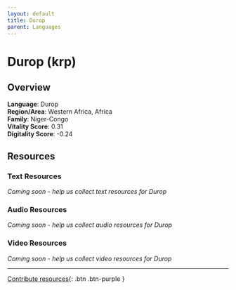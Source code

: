 ```yaml
---
layout: default
title: Durop
parent: Languages
---
```


# Durop (krp)

## Overview

**Language**: Durop  
**Region/Area**: Western Africa, Africa  
**Family**: Niger-Congo  
**Vitality Score**: 0.31  
**Digitality Score**: -0.24  

## Resources

### Text Resources
*Coming soon - help us collect text resources for Durop*

### Audio Resources
*Coming soon - help us collect audio resources for Durop*

### Video Resources
*Coming soon - help us collect video resources for Durop*

---

[Contribute resources](https://fairtrain.github.io/){: .btn .btn-purple }
